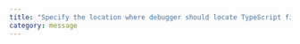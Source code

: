 ```yaml
---
title: "Specify the location where debugger should locate TypeScript files instead of source locations."
category: message
---
```

